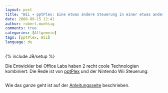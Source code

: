 ```yaml
---
layout: post
title: "Wii + pptPlex: Eine etwas andere Steuerung in einer etwas anderen Präsentationsart"
date: 2008-09-15 12:41
author: robert.muehsig
comments: true
categories: [Allgemein]
tags: [pptPlex, Wii]
language: de
---
```

{% include JB/setup %}
<p>Die Entwickler bei Office Labs haben 2 recht coole Technologien kombiniert: Die Rede ist von <a href="http://www.officelabs.com/projects/pptPlex/Pages/default.aspx" target="_blank">pptPlex</a> und der Nintendo Wii Steuerung:</p> <p> <div class="wlWriterSmartContent" id="scid:5737277B-5D6D-4f48-ABFC-DD9C333F4C5D:c7ee1048-ca95-4772-a7cc-b2fad017e8b6" style="padding-right: 0px; display: inline; padding-left: 0px; padding-bottom: 0px; margin: 0px; padding-top: 0px"><div id="ee91089f-d249-4911-9be5-2fe092528c2f" style="margin: 0px; padding: 0px; display: inline;"><div><a href="http://video.msn.com/video.aspx?vid=6e2db82d-9b72-4f61-a240-1cf91300f131" target="_new"><img src="{{BASE_PATH}}/assets/wp-images-de/video8b6d18a013d6.jpg" galleryimg="no" onload="var downlevelDiv = document.getElementById('ee91089f-d249-4911-9be5-2fe092528c2f'); downlevelDiv.innerHTML = &quot;&lt;div&gt;&lt;embed src=\&quot;http://images.video.msn.com/flash/soapbox1_1.swf\&quot; quality=\&quot;high\&quot; width=\&quot;432\&quot; height=\&quot;364\&quot; wmode=\&quot;transparent\&quot; type=\&quot;application/x-shockwave-flash\&quot; pluginspage=\&quot;http://macromedia.com/go/getflashplayer\&quot; flashvars=\&quot;c=v&amp;v=6e2db82d-9b72-4f61-a240-1cf91300f131&amp;from=writer\&quot; &gt;&lt;\/embed&gt;&lt;\/div&gt;&quot;;" alt=""></a></div></div></div></p> <p>Wie das ganze geht ist auf der <a href="http://www.officelabs.com/projects/pptPlex/Pages/wii_controller_setup.aspx" target="_blank">Anleitungsseite</a> beschrieben.</p>
